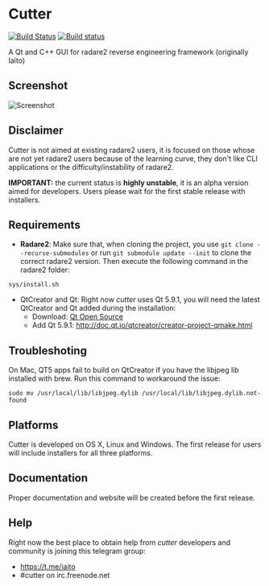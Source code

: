 # Cutter
[![Build Status](https://travis-ci.org/radareorg/cutter.svg?branch=master)](https://travis-ci.org/radareorg/cutter)
[![Build status](https://ci.appveyor.com/api/projects/status/s9rkx1dn3uy4bfdx/branch/master?svg=true)](https://ci.appveyor.com/project/radare/cutter/branch/master)

A Qt and C++ GUI for radare2 reverse engineering framework (originally Iaito)

## Screenshot

![Screenshot](https://raw.githubusercontent.com/radareorg/cutter/master/docs/screenshot.png)

## Disclaimer

Cutter is not aimed at existing radare2 users, it is focused on those whose are not yet radare2 users because of the learning curve, they don't like CLI applications or the difficulty/instability of radare2.

**IMPORTANT:** the current status is **highly unstable**, it is an alpha version aimed for developers. Users please wait for the first stable release with installers.

## Requirements

- **Radare2**: Make sure that, when cloning the project, you use `git clone --recurse-submodules` or run `git submodule update --init` to clone the correct radare2 version. Then execute the following command in the radare2 folder:
```
sys/install.sh
```

- QtCreator and Qt: Right now *cutter* uses Qt 5.9.1, you will need the latest QtCreator and Qt added during the installation:
    - Download: [Qt Open Source](https://info.qt.io/download-qt-for-application-development)
    - Add Qt 5.9.1: http://doc.qt.io/qtcreator/creator-project-qmake.html

## Troubleshoting

On Mac, QT5 apps fail to build on QtCreator if you have the libjpeg lib installed with brew. Run this command to workaround the issue:

	sudo mv /usr/local/lib/libjpeg.dylib /usr/local/lib/libjpeg.dylib.not-found

## Platforms

Cutter is developed on OS X, Linux and Windows. The first release for users will include installers for all three platforms.

## Documentation

Proper documentation and website will be created before the first release.

## Help

Right now the best place to obtain help from *cutter* developers and community is joining this telegram group:

- https://t.me/iaito
- #cutter on irc.freenode.net
